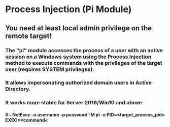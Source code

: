 # Process Injection (Pi Module)

## You need at least local admin privilege on the remote target!

### The "pi" module accesses the process of a user with an active session on a Windows system using the Process Injection method to execute commands with the privileges of the target user (requires SYSTEM privileges).

### It allows impersonating authorized domain users in Active Directory.

### It works more stable for Server 2016/Win10 and above.

#### #~ NetExec <IP> -u username -p password -M pi -o PID=<target_process_pid> EXEC=<command<
